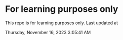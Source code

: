 # For learning purposes only
This repo is for learning purposes only.
Last updated at

Thursday, November 16, 2023 3:05:41 AM

